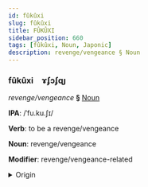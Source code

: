 ```yaml
---
id: fûkûxi
slug: fûkûxi
title: FÛKÛXI
sidebar_position: 660
tags: [fûkûxi, Noun, Japonic]
description: revenge/vengeance § Noun
---
```


### fûkûxi&emsp;<span kind="abugida">ɤʄɔʄɋȷ</span>

*revenge/vengeance* **§** [Noun](../../tags/Noun)

**IPA**: /ˈfu.ku.ʃɪ/

**Verb**: to be a revenge/vengeance

**Noun**: revenge/vengeance

**Modifier**: revenge/vengeance-related

<details>
    <summary>Origin</summary>
    Japanese ふくしゅう fukushū [ɸɯ̟̊ᵝkɯ̟ᵝɕɨᵝː]<br/>
    <em>Japonic Language Family</em>
</details>